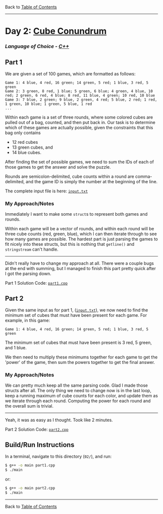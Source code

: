 Back to [Table of Contents](../README.md#table-of-contents)

---

# Day 2: [Cube Conundrum](https://adventofcode.com/2023/day/2)

### *Language of Choice - [C++](https://https://cplusplus.com/)*

## Part 1

We are given a set of 100 games, which are formatted as follows:
```text
Game 1: 4 blue, 4 red, 16 green; 14 green, 5 red; 1 blue, 3 red, 5 green
Game 2: 3 green, 8 red, 1 blue; 5 green, 6 blue; 4 green, 4 blue, 10 red; 2 green, 6 red, 4 blue; 8 red, 11 blue, 4 green; 10 red, 10 blue
Game 3: 7 blue, 2 green; 9 blue, 2 green, 4 red; 5 blue, 2 red; 1 red, 1 green, 10 blue; 1 green, 5 blue, 1 red
...
```
Within each game is a set of three rounds, where some colored cubes are pulled out of a bag, counted, and then put back in. Our task is to determine which of these games are actually possible, given the constraints that this bag only contains
- 12 red cubes
- 13 green cubes, and 
- 14 blue cubes.

After finding the set of possible games, we need to sum the IDs of each of those games to get the answer and solve the puzzle.

Rounds are semicolon-delimited, cube counts within a round are comma-delimited, and the game ID is simply the number at the beginning of the line.

The complete input file is here: [`input.txt`](input.txt)

### My Approach/Notes

Immediately I want to make some `struct`s to represent both games and rounds.

Within each game will be a vector of rounds, and within each round will be three cube counts (red, green, blue), which I can then iterate through to see how many games are possible. The hardest part is just parsing the games to fit nicely into these structs, but this is nothing that `getline()` and `stringstream` can't handle.

---

Didn't really have to change my approach at all. There were a couple bugs at the end with summing,
but I managed to finish this part pretty quick after I got the parsing down.

Part 1 Solution Code: [`part1.cpp`](part1.cpp)

## Part 2

Given the same input as for part 1, ([`input.txt`](input.txt)), we now need to find
the minimum set of cubes that must have been present for each game. For example, in this game:
```text
Game 1: 4 blue, 4 red, 16 green; 14 green, 5 red; 1 blue, 3 red, 5 green
```
The minimum set of cubes that must have been present is 3 red, 5 green, and 1 blue.

We then need to multiply these minimums together for each game to get the 'power' of the game,
then sum the powers together to get the final answer.

### My Approach/Notes

We can pretty much keep all the same parsing code. Glad I made those structs after all.
The only thing we need to change now is in the last loop, keep a running maximum of cube counts for each color, and update them as we iterate through each round.
Computing the power for each round and the overall sum is trivial.

---

Yeah, it was as easy as I thought. Took like 2 minutes.

Part 2 Solution Code: [`part2.cpp`](part2.cpp)

## Build/Run Instructions

In a terminal, navigate to this directory (`02/`), and run:
```bash
$ g++ -o main part1.cpp
$ ./main
```
or:
```bash
$ g++ -o main part2.cpp
$ ./main
```

---

Back to [Table of Contents](../README.md#table-of-contents)